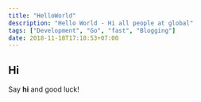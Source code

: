 ```yaml
---
title: "HelloWorld"
description: "Hello World - Hi all people at global"
tags: ["Development", "Go", "fast", "Blogging"]
date: 2018-11-18T17:18:53+07:00
---
```


## Hi

Say **hi** and good luck!